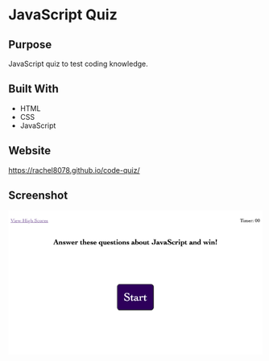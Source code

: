 # JavaScript Quiz

## Purpose
JavaScript quiz to test coding knowledge. 

## Built With
- HTML
- CSS
- JavaScript

## Website
https://rachel8078.github.io/code-quiz/

## Screenshot

![](assets/images/screenshot.png)